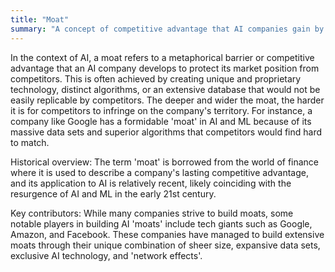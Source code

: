 ```yaml
---
title: "Moat"
summary: "A concept of competitive advantage that AI companies gain by developing proprietary data, algorithms, and models."
---
```


In the context of AI, a moat refers to a metaphorical barrier or competitive advantage that an AI company develops to protect its market position from competitors. This is often achieved by creating unique and proprietary technology, distinct algorithms, or an extensive database that would not be easily replicable by competitors. The deeper and wider the moat, the harder it is for competitors to infringe on the company's territory. For instance, a company like Google has a formidable 'moat' in AI and ML because of its massive data sets and superior algorithms that competitors would find hard to match.

Historical overview: The term 'moat' is borrowed from the world of finance where it is used to describe a company's lasting competitive advantage, and its application to AI is relatively recent, likely coinciding with the resurgence of AI and ML in the early 21st century.

Key contributors: While many companies strive to build moats, some notable players in building AI 'moats' include tech giants such as Google, Amazon, and Facebook. These companies have managed to build extensive moats through their unique combination of sheer size, expansive data sets, exclusive AI technology, and 'network effects'.
